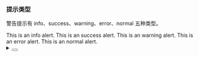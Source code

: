 ### 提示类型

警告提示有 <yc-tag>info</yc-tag>、<yc-tag>success</yc-tag>、<yc-tag>warning</yc-tag>、<yc-tag>error</yc-tag>、<yc-tag>normal</yc-tag> 五种类型。

<div class="cell-demo vp-raw">
  <yc-row :gutter="[40, 20]">
    <yc-col :span="12">
      <yc-alert>This is an info alert.</yc-alert>
    </yc-col>
    <yc-col :span="12">
      <yc-alert type="success">This is an success alert.</yc-alert>
    </yc-col>
    <yc-col :span="12">
      <yc-alert type="warning">This is an warning alert.</yc-alert>
    </yc-col>
    <yc-col :span="12">
      <yc-alert type="error">This is an error alert.</yc-alert>
    </yc-col>
    <yc-col :span="12">
      <yc-alert type="normal">
        <template #icon>
          <icon-exclamation-circle-fill />
        </template>
        This is an normal alert.
      </yc-alert>
    </yc-col>
  </yc-row>
</div>

<details>
<summary>
 <button class="code-btn"  >
    <icon-code />
 </button>
</summary>

```vue
<template>
  <yc-row :gutter="[40, 20]">
    <yc-col :span="12">
      <yc-alert>This is an info alert.</yc-alert>
    </yc-col>
    <yc-col :span="12">
      <yc-alert type="success">This is an success alert.</yc-alert>
    </yc-col>
    <yc-col :span="12">
      <yc-alert type="warning">This is an warning alert.</yc-alert>
    </yc-col>
    <yc-col :span="12">
      <yc-alert type="error">This is an error alert.</yc-alert>
    </yc-col>
    <yc-col :span="12">
      <yc-alert type="normal">
        <template #icon>
          <icon-exclamation-circle-fill />
        </template>
        This is an normal alert.
      </yc-alert>
    </yc-col>
  </yc-row>
</template>
```

</details>
